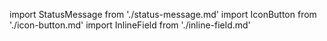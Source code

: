 import StatusMessage from './status-message.md'
import IconButton from './icon-button.md'
import InlineField from './inline-field.md'

<StatusMessage />
<IconButton />
<InlineField />

